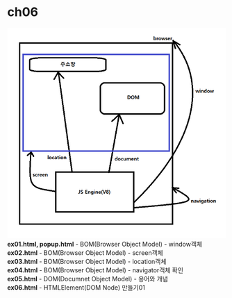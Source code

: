# ch06

![브라우저](JS.png)  
**ex01.html, popup.html** - BOM(Browser Object Model) - window객체  
**ex02.html** - BOM(Browser Object Model) - screen객체  
**ex03.html** - BOM(Browser Object Model) - location객체  
**ex04.html** - BOM(Browser Object Model) - navigator객체 확인  
**ex05.html** - DOM(Documnet Object Model) - 용어와 개념  
**ex06.html** - HTMLElement(DOM Node) 만들기01  
